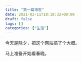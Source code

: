 ```yaml
---
title: "第一篇博客"
date: 2021-02-11T18:18:32+08:00
draft: false
tags: []
categories: ["生活"]
---
```


今天是除夕，把这个网站搞了个大概。

马上准备开始看春晚。